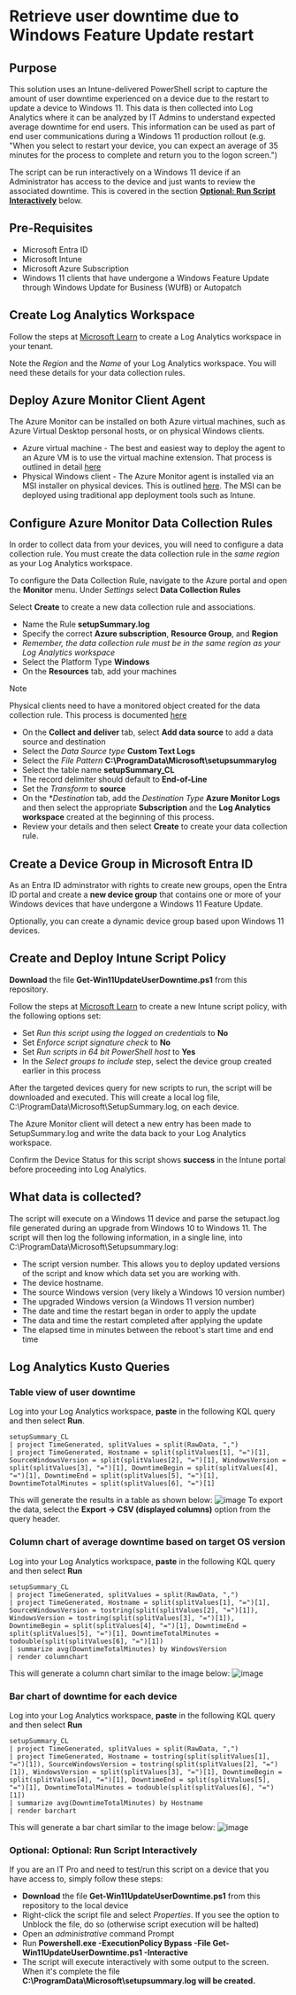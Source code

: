 # Retrieve user downtime due to Windows Feature Update restart

## Purpose

This solution uses an Intune-delivered PowerShell script to capture the amount of user downtime experienced on a device due to the restart to update a device to Windows 11. This data is then collected into Log Analytics where it can be analyzed by IT Admins to understand expected average downtime for end users. This information can be used as part of end user communications during a Windows 11 production rollout (e.g. "When you select to restart your device, you can expect an average of 35 minutes for the process to complete and return you to the logon screen.")

The script can be run interactively on a Windows 11 device if an Administrator has access to the device and just wants to review the associated downtime. This is covered in the section [**Optional: Run Script Interactively**](https://github.com/MSFTeric/featureupdate-user-downtime-reporting#optional-optional-run-script-interactively) below.
## Pre-Requisites

- Microsoft Entra ID
- Microsoft Intune
- Microsoft Azure Subscription 
- Windows 11 clients that have undergone a Windows Feature Update through Windows Update for Business (WUfB) or Autopatch

## Create Log Analytics Workspace
Follow the steps at [Microsoft Learn](https://learn.microsoft.com/en-us/azure/azure-monitor/logs/quick-create-workspace?tabs=azure-portal) to create a Log Analytics workspace in your tenant.

Note the *Region* and the *Name* of your Log Analytics workspace. You will need these details for your data collection rules.

## Deploy Azure Monitor Client Agent
The Azure Monitor can be installed on both Azure virtual machines, such as Azure Virtual Desktop personal hosts, or on physical Windows clients.

* Azure virtual machine - The best and easiest way to deploy the agent to an Azure VM is to use the virtual machine extension. That process is outlined in detail [here](https://learn.microsoft.com/en-us/azure/azure-monitor/agents/azure-monitor-agent-manage?tabs=azure-portal#virtual-machine-extension-details)
* Physical Windows client - The Azure Monitor agent is installed via an MSI installer on physical devices. This is outlined [here](https://learn.microsoft.com/en-us/azure/azure-monitor/agents/azure-monitor-agent-windows-client). The MSI can be deployed using traditional app deployment tools such as Intune.

## Configure Azure Monitor Data Collection Rules

In order to collect data from your devices, you will need to configure a data collection rule. You must create the data collection rule in the *same region* as your Log Analytics workspace. 

To configure the Data Collection Rule, navigate to the Azure portal and open the **Monitor** menu. Under *Settings* select **Data Collection Rules** 

Select **Create** to create a new data collection rule and associations.

* Name the Rule **setupSummary.log**
* Specify the correct **Azure subscription**, **Resource Group**, and **Region**
*    *Remember, the data collection rule must be in the same region as your Log Analytics workspace*
* Select the Platform Type **Windows**
* On the **Resources** tab, add your machines
> [!NOTE]
> Physical clients need to have a monitored object created for the data collection rule. This process is documented [here](https://learn.microsoft.com/en-us/azure/azure-monitor/agents/azure-monitor-agent-windows-client#create-and-associate-a-monitored-object)
* On the **Collect and deliver** tab, select **Add data source** to add a data source and destination
* Select the *Data Source type* **Custom Text Logs**
* Select the *File Pattern* **C:\ProgramData\Microsoft\setupsummarylog**
* Select the table name **setupSummary_CL**
* The record delimiter should default to **End-of-Line**
* Set the *Transform* to **source**
* On the **Destination* tab, add the *Destination Type* **Azure Monitor Logs** and then select the appropriate **Subscription** and the **Log Analytics workspace** created at the beginning of this process.
* Review your details and then select **Create** to create your data collection rule.

## Create a Device Group in Microsoft Entra ID

As an Entra ID adminstrator with rights to create new groups, open the Entra ID portal and create a **new device group** that contains one or more of your Windows devices that have undergone a Windows 11 Feature Update. 

Optionally, you can create a dynamic device group based upon Windows 11 devices.

## Create and Deploy Intune Script Policy

**Download** the file **Get-Win11UpdateUserDowntime.ps1** from this repository.

Follow the steps at [Microsoft Learn](https://learn.microsoft.com/en-us/mem/intune/apps/intune-management-extension#create-a-script-policy-and-assign-it) to create a new Intune script policy, with the following options set:

- Set *Run this script using the logged on credentials* to **No**
- Set *Enforce script signature check* to **No**
- Set *Run scripts in 64 bit PowerShell host* to **Yes**
- In the *Select groups to include* step, select the device group created earlier in this process

After the targeted devices query for new scripts to run, the script will be downloaded and executed. This will create a local log file, C:\ProgramData\Microsoft\SetupSummary.log, on each device.

The Azure Monitor client will detect a new entry has been made to SetupSummary.log and write the data back to your Log Analytics workspace.

Confirm the Device Status for this script shows **success** in the Intune portal before proceeding into Log Analytics.

## What data is collected?

The script will execute on a Windows 11 device and parse the setupact.log file generated during an upgrade from Windows 10 to Windows 11. The script will then log the following information, in a single line, into C:\ProgramData\Microsoft\Setupsummary.log:

* The script version number. This allows you to deploy updated versions of the script and know which data set you are working with.
* The device hostname.
* The source Windows version (very likely a Windows 10 version number)
* The upgraded Windows version (a Windows 11 version number)
* The date and time the restart began in order to apply the update
* The data and time the restart completed after applying the update
* The elapsed time in minutes between the reboot's start time and end time 

## Log Analytics Kusto Queries

### Table view of user downtime

Log into your Log Analytics workspace, **paste** in the following KQL query and then select **Run**.

```
setupSummary_CL
| project TimeGenerated, splitValues = split(RawData, ",")
| project TimeGenerated, Hostname = split(splitValues[1], "=")[1], SourceWindowsVersion = split(splitValues[2], "=")[1], WindowsVersion = split(splitValues[3], "=")[1], DowntimeBegin = split(splitValues[4], "=")[1], DowntimeEnd = split(splitValues[5], "=")[1], DowntimeTotalMinutes = split(splitValues[6], "=")[1]
```
This will generate the results in a  table as shown below:
![image](https://github.com/MSFTeric/featureupdate-user-downtime-reporting/assets/44607393/2b83b3d5-2b21-4ef3-a288-0a06acdbafb3)
To export the data, select the **Export -> CSV (displayed columns)** option from the query header.

### Column chart of average downtime based on target OS version

Log into your Log Analytics workspace, **paste** in the following KQL query and then select **Run**

```
setupSummary_CL
| project TimeGenerated, splitValues = split(RawData, ",")
| project TimeGenerated, Hostname = split(splitValues[1], "=")[1], SourceWindowsVersion = tostring(split(splitValues[2], "=")[1]), WindowsVersion = tostring(split(splitValues[3], "=")[1]), DowntimeBegin = split(splitValues[4], "=")[1], DowntimeEnd = split(splitValues[5], "=")[1], DowntimeTotalMinutes = todouble(split(splitValues[6], "=")[1])
| summarize avg(DowntimeTotalMinutes) by WindowsVersion
| render columnchart
```
This will generate a column chart similar to the image below:
![image](https://github.com/MSFTeric/featureupdate-user-downtime-reporting/assets/44607393/24c90b83-bc4d-495b-b87b-4dfbb77d10a8)


### Bar chart of downtime for each device

Log into your Log Analytics workspace, **paste** in the following KQL query and then select **Run**

```
setupSummary_CL
| project TimeGenerated, splitValues = split(RawData, ",")
| project TimeGenerated, Hostname = tostring(split(splitValues[1], "=")[1]), SourceWindowsVersion = tostring(split(splitValues[2], "=")[1]), WindowsVersion = split(splitValues[3], "=")[1], DowntimeBegin = split(splitValues[4], "=")[1], DowntimeEnd = split(splitValues[5], "=")[1], DowntimeTotalMinutes = todouble(split(splitValues[6], "=")[1])
| summarize avg(DowntimeTotalMinutes) by Hostname
| render barchart
```

This will generate a bar chart similar to the image below:
![image](https://github.com/MSFTeric/featureupdate-user-downtime-reporting/assets/44607393/cdf44229-303d-43ca-9a82-3b9c0f6d74fe)


### Optional: Optional: Run Script Interactively

If you are an IT Pro and need to test/run this script on a device that you have access to, simply follow these steps:

* **Download** the file **Get-Win11UpdateUserDowntime.ps1** from this repository to the local device
* Right-click the script file and select *Properties*. If you see the option to Unblock the file, do so (otherwise script execution will be halted)
* Open an *administrative* command Prompt
* Run **Powershell.exe -ExecutionPolicy Bypass -File Get-Win11UpdateUserDowntime.ps1 -Interactive**
* The script will execute interactively with some output to the screen. When it's complete the file **C:\ProgramData\Microsoft\setupsummary.log will be created.**
